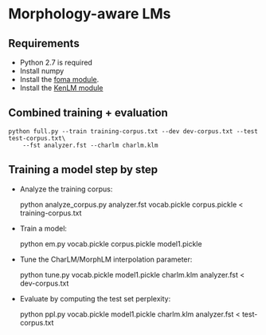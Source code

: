 # Morphology-aware LMs

## Requirements

- Python 2.7 is required
- Install numpy
- Install the [foma module](https://github.com/vchahun/foma).
- Install the [KenLM module](https://github.com/vchahun/kenlm#python-module)

## Combined training + evaluation

    python full.py --train training-corpus.txt --dev dev-corpus.txt --test test-corpus.txt\
        --fst analyzer.fst --charlm charlm.klm

## Training a model step by step

- Analyze the training corpus:

    python analyze_corpus.py analyzer.fst vocab.pickle corpus.pickle < training-corpus.txt

- Train a model:

    python em.py vocab.pickle corpus.pickle model1.pickle

- Tune the CharLM/MorphLM interpolation parameter:

    python tune.py vocab.pickle model1.pickle charlm.klm analyzer.fst < dev-corpus.txt

- Evaluate by computing the test set perplexity:

    python ppl.py vocab.pickle model1.pickle charlm.klm analyzer.fst < test-corpus.txt
